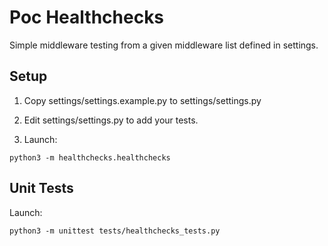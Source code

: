 # Poc Healthchecks

Simple middleware testing from a given middleware list defined in settings.

## Setup

1. Copy settings/settings.example.py to settings/settings.py

2. Edit settings/settings.py to add your tests.

3. Launch:

```
python3 -m healthchecks.healthchecks
```


## Unit Tests

Launch:

```
python3 -m unittest tests/healthchecks_tests.py
```
